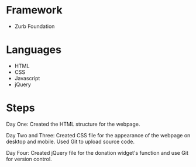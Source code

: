 # Framework
- Zurb Foundation

# Languages
- HTML
- CSS
- Javascript
- jQuery

# Steps

Day One: 
Created the HTML structure for the webpage.

Day Two and Three:
Created CSS file for the appearance of the webpage on desktop and mobile. Used Git to upload source code.

Day Four: 
Created jQuery file for the donation widget's function and use Git for version control.
